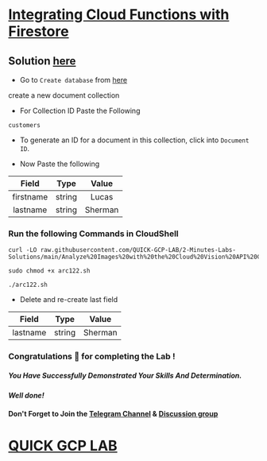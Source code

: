 # [Integrating Cloud Functions with Firestore](https://www.cloudskillsboost.google/course_templates/505/labs/361054)

## Solution [here]()

* Go to `Create database` from [here](https://console.cloud.google.com/firestore/create-database?)

create a new document collection

* For Collection ID Paste the Following

```
customers
```

* To generate an ID for a document in this collection, click into `Document ID`.

* Now Paste the following

|   Field   |  Type  |  Value  |
|   :---:   | :----: | :----:  |
| firstname | string | Lucas   |
| lastname  | string | Sherman |

### Run the following Commands in CloudShell

```
curl -LO raw.githubusercontent.com/QUICK-GCP-LAB/2-Minutes-Labs-Solutions/main/Analyze%20Images%20with%20the%20Cloud%20Vision%20API%20Challenge%20Lab/arc122.sh

sudo chmod +x arc122.sh

./arc122.sh
```

* Delete and re-create last field

|   Field   |  Type  |  Value  |
|   :---:   | :----: | :----:  |
| lastname  | string | Sherman |

### Congratulations 🎉 for completing the Lab !

##### *You Have Successfully Demonstrated Your Skills And Determination.*

#### *Well done!*

#### Don't Forget to Join the [Telegram Channel](https://t.me/quickgcplab) & [Discussion group](https://t.me/quickgcplabchats)

# [QUICK GCP LAB](https://www.youtube.com/@quickgcplab)